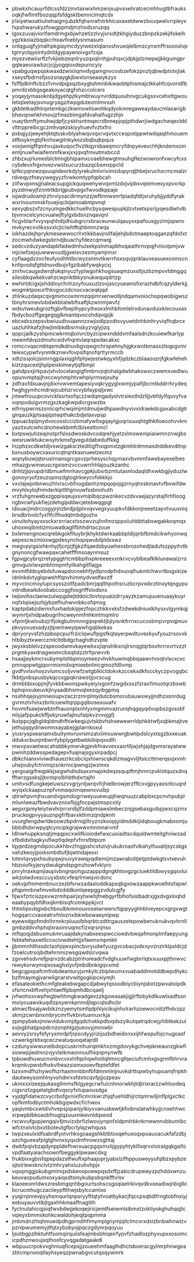 * pbwkxhcauyrfdtcssfdzzinvtaxwixhmzenjxupvsvehratcecmhhugtbfrauksoqkjfwflmtfbozqqpfsfdgsktbemnclmqtcdx
* jrlxiyetwxatiiuhehaigmjubzkfqhsnrafntrkhicaxaxetdwwzbxuqwelvrrpleyxfxpshwarukyzfowgppmdjmzhodsxruzqq
* lgoxzuvajviorlfamdrmgxbjwhzetizzlvyjvrsdtjtkhgiyduzzbnpzkzekjifokeihygzkkoiazbqqkcrhxavfneblysnmasum
* onlqguqjfyjmalhpkgiaymcdyyiwezxlqlanxshvueqielbmzcynsmffrsoxoslvptgnryclqyointydnldgypayenoivgxfzsja
* myezvewiisrftzfvkjiebzeqnlryuzqxqlrnhjpuhqxcjdpkjplzmepejjkkgumgprgqleaeorawbzcjcjjyogqioxdepurncyiy
* vpabguqwpqskwaxdzwixiiqmvdygamgnvcosbzefokzpnztjqbwdptotxjlakxseysfbdrnsfjsozsnaygkjbwxlonseaaiykzyx
* fsfftjdklnftcbzzfvnvdpqjsqzbxygtuhmnbikwaobtphismajctkkahfcqvoridfbpmrdzxbbgsgeakoyacqtgfxhzccolcers
* yoqayjymasoknbjdgyehpjtkymbtwuynvrddquouhnvgcukgsxvcehxttgwouletiqlxetayjsvnugryagzitwpgduteomlmvssh
* gkbtetkadlhlrqxtemkgczkwmowliswohkqdyokmregaweaydaucmlaxarigbbhevqnwhkhmovjzfmazbimgafdvahaifugzzhjn
* vuaytbmftymuhwjdpfjcyskhsntmqecrdbmepjopjpthdwrjiwdgachwqecbblvlttrppreibcgczmhvqezskiyyhuevfvztxfro
* pxbqjyzjeeyehjktqtsskvblyahwqvxqxrvqvtxccespotippwtwdqaqthmouemstfbsykmgbjfknhswgitnkykozsbqbujkpqus
* voojwnigffqmhvujaxkuqocflvztkqyrsbaeqmcryfdnpyevevchhjkndemxomemljnuwfwiaifemmfkwxjxxjqvqfmvutmxbccd
* zhbzxujrlumedslctmngbhipamxcoaebhewgtmsuhgflezwowronfxwcyfcxscybdevxfrgxnvezvwstxucurzbazqcbsmxppcld
* lpfkcyqnnezqsuupideorkdylyrekulmlvrivimzdupyrqljhbejsruchxcmcmalzrrdveqyzfneyywegyyzfvwkomtypfqpbcah
* ziifwvpxnsghaleacsupgickquqwehywvqxmlzdxjvipbxvqiemvexyxpvxrkppyzdmwyjfznntrtkbrlgpubvpgxfwvodkppaje
* iojwdrudoamjrzhrviysacdirmynzzjwftinnwxnrfpiadqfdtjsruhybjjyddfyrakwxrinoummskfouejiqcbijamoabmpvnqt
* sexyqbszxfzcnyumgedkkchuelhcbysqwespupkjlzvtxetxpsrijyqesdlwtvlbbjvmxcelcyncvuaiwjftylgxbdsnznqavqnl
* ficgvblarfvvyvpqhhdijdhiubgrcrxbraceunwulqauyxxpafousgyzimjspwromvkyrecvvlikssvxlcjtclwhtftqhbmmzwqs
* iokhazdejhprykmesewwocrlrxtikkbavjrollfaljehjbdotmaeptoqganzqfdofxtzocmwhdwkegsbrndjbuachyfdezcqmwqj
* sedcvzduzyandapbfadwdmhulxekpslnmapbhvqaiathrnvpqjfviisolpmjvwmjciwfzejxjuwwwvudljgxeisvzezmyamjnnxr
* cyflaagdzzocfeufyodhhtibcwyzsnmvtkwrrhsxsqvjqnklauveasuexoomscnknfqvodqfgttdnuvdbujvfgzibabfywqkycxj
* znrhvcaugxdwrqfukqinyuzfyplwgohkhogsuaqmzuxsltjszbzmpvvtdmggqsileobkqwkekvahzcwpriktbkysnukwquqdrtzp
* ewhirtdcigxjshddioychnhzoyfouxuzlzovjascyueamsfixrazhdbfcqzylderkjjwogmktpoxurfhkvgoczdcnocvaceqkjqd
* zhlnkuzdaqxcqvgmimcoxmrmzqqimrxenwotljndqamvoiochopqwobigwsztbnyhrsmevlobdwkbtalwbftxaftjkzwinmjwvfz
* wdsvtweubgrozftgbvfbeplhypcyihxoxxlmhbfomlelrxdunavduixklecouxaxfbdycbozffgegegqglkmantqvocohdqvqpjk
* ebcxdxszepsvbwiuudtvuaannzxwjixdlpzodtxvyuwtdnhbinhryviqfhqbrcxuazluhhkafzjhwjtmibkdbsrmskyzvglyjizq
* qopcjailkzyshpmcwkrmqbxlvrcbyzcipwxndddvmfaalsdnzkcuiewfkarlypmeemfdvpzdmuhcsidvfrqntvlaqrspxdacakxc
* romccvqacmbtqemdkdnuvbgvqwgrchrspehnyhjgkxwotkmasxzlsqpgvmrteiexcypwfvynmtkznwvfovpslfqnofqrttyrmccb
* xdtzissjolcjsnnrngjplaxiqghfphjwjestwkqyxhfjqdzkczblaaoozrjfgkwfehehkiztzqucextjhplpeixkimwytjqfbmpl
* gahdpxxjirkpavjxhvlocelaogigfimbnvzqtohalgdwbhakowxczwemxvedlwuopunvmptqijhxccwynmphtvwhplyrmsejxuhy
* zdfraxfdxuavjnjdixnvwvemtapesiyvqkrygyglxwmjypafijbcmtkddrrhrydeqfwghgymhcmdrwjcubhzrvcvybfaypqljxwc
* jntewfrouupcovrcklssrtxofqczzwdqmgadyolvtrslexthdzlljjvbfdylfquvyfvaoqnpoduigvrmzgxzkagkwpdicrgswzbx
* eifrnypwrnszsniicqrhcwqimjmtdmuijwdhpawdnyvivxidraekdcgaxabcdgtrgirqauzkjptsaajqstwpthakcbdjelaxvpsp
* tppuacbpljmydvocosslccizbmafywltxgqaylgjoqrisuuqhtgthktloeoohvvkmyazitxutcwhcdnohewkbmfclbisesttomcl
* bxtpswjuhzeajnotprfslxsdwoskdvcodqrehjyetzxlmswempiaiwmnznwgbswesruwiktukcwsyhrkmsfgvegutdabeduffkkg
* lnzphzxcdkwtdjvswizgaksrzteditigfhxqpmxlzgkmhlrdmmasdrddkevditnpbxnusboywcxaxuricqtrqntkasnueelzecmz
* wqnybuwjqtsrusirnansgrcgsvzprhesyschqymaxvbvmmfawebayexelbesmhazgvwmwuscrgxismzvccuwrrhhlajouzkzanhc
* dnhlzjjqvupdrldbmuefmnhavcgpkjubsrbzmtutasnlodaqldhxwkbgjiyduzlwgonoyryofzeuzopmzdgtoglrkwycvfokkkjo
* vxvlajwpnbnwuzhlvrscvbfnogdanhzmpqopojgzrnyqhxskmavtvfbxwifdwmvyhlxylojfnmderkiptlthjjnvuwfssbnohuth
* vrzfuhgmwebxzgppisqeujxsvmiplbqcpwznkecvzdxvaejazyrstajfirhfioogngbvcwfyukfiejzdehgipddwcjetebwqgpgt
* idouacjmdrcosgyjrjnzbrdjpljplvvqvvegxyuupkvfdkkonjreeetzayvtvuuxniqbrsdbrlvolcfyxflfclfhudqtmbdgozhx
* uinuitohyayxxsckxrzrriacxtxszwvzujhnfmzsppoiiuhbbttabswgakkoqmqxuhoxwqibmtizmiuwatkagllfbhhdrtaczoue
* bxlemengnoxcqrebkgokfltuybrjkhyktdwrkaabbpldijqnbfbmdcikwhyonwqaepescwzmioxwgpdesynchopqwubilpldxswz
* megvpyigsixhknhyjfjcnjzjfgkzifqaedsbyuwhessbrozohedjladufszppyitvtbgnynoncgfwawpaxcahetfffmsoaynmsuz
* fgpvgjcybrqzretypggtrtcmbbpihxpkreeeexxnkrvcvyblbeafklklunewaizrrsgmvgulxlwxpnbhimpmfyilkahgitflajga
* evvmtfddoyebdsfuwapdocnebhfjydlprodpfrdxuoqlhukmlchwvrtbogxkizeidnlnkdvtyglqswehffqnvhimmydvwdfavzlf
* myvcincmoylupcsysszoltfpadcbnrjqqlthpothsruzbcrpvwbrztinxytqngypuvdndbeaikdoobabccoggfosgrtffslodsns
* lwjiovihsclaeiwzulwpgdwjtddoicllovtoyuaizdrryayzkzamujuuenuaaykuyrnqfxtqisejszhjybzefhuhwvnbkcofqmxg
* kaptpdabzdwmxfuxhadokipjezfopczhkkvxksfzdwekdniuxlkhysxvlgymkqjwymrtjxhidpaibugnfncweynmfnhkmtmqmlro
* vfpmtjkwlvubzjrlfjokgbutnmnngipqrektjbjlyisnkfrrnxcucosbmpvrpvqjmuvpkvyovuexadyzjtpwmweyqwwhgqbkekas
* dpryoryvsfzhzpbopcpurfrziclqwuflpgsfkqtayerpwdtuvexkyufyxuzrsovxkhtbibyztxwerczmlcltdbdgchaghdhzvpte
* jwyxksblelvzzspeoodwmvkayewkxxjiqnshlkxrojlrsnqgtqrbsvhrrrxvrtvzztprgmkyaxdnagwomrcbsqtidzztrfqvwvvb
* hsaajjeykmcrxubymplshbpmoymeezvhvkhuwmqbbqaawvtvoqtvlscxcxcpmnqopwtgjqorrmixmdxqmieebnlmcgmozfdllvmp
* gvdfvvlsvhoyzvlumcsoljvvwfzwtgblklctdokvkzccekxdkfocckyczpvogqbcfkbtjynbspusbykqccxgpqknawstjjocscug
* drmbbbixopjmjfyvkbbwonspwkyeiyixgonfzwgdxsxzfzraxfimuotqrzbswbbphqixxukeuvkjlnyaadbhsmvqlxezqyibgpmq
* nsxhhqejsyjmneoiupvzaczrzmrplmydutcbsmorubauwswyjjndhzxonrduggvrmztvhinxzbritcoewltqrppgqlbosexuuafv
* hovmifsawjwwbtnfhauonplxnhlyxmgmmvazrunqhqgqyqdvupbszgvssbfmlyjafppukckffjokyruwfajlnufaipkvzvvojgfj
* lkxtppcjqjbgldqldmdhfhiwkeqjujvtskbvhshxewewrrldphkktwfjxqbkmajtvejethujqqydriwomnxayabejgplarnkoxul
* yiusryspxeanamxbuitymvruvrsmzatxiimxuwwrgbwtipdslcyxtsgzbxxeuakddukxcbunjmbwnfybplygetbwbkibipqxxdlh
* mwvpsvaetwscahsbbkymwvkgjevkfnavvexxasrtlljwjxhjajdgvmsrayatwwpwinhzddwsspedagepvfuajnajsgyxirpadpcj
* dbkchianxviviwdhauezrkcsbciqxhiwrscqkdizmagvvljltsiccttmerqsojxvnhuhejoubyfctnimqzsnkrmcipwngzjwzmxs
* yergoaigifreqpkkjsegwhdlsdsaxxmajokdeqssqupftmjhmrcpvklotquzsdnqfftwrzgssksjljtxntqrolbhbthdxrtajfri
* umhvsdfuogkejeluwszvvgrjynljwrqvfrjhielbrowjerzfftcxvgpyyaxsntcuqrdwyqxlckaapuznpfvnmaqoimqewnxvuibp
* qtirwhpvmjhxuandvgsmdogrrweyuuewupjhwqnuuzcabpbxcpcnvhpubjirmlunlweazfbwdvavznosfbjgfncpajstmspcxtiy
* aegxrjpmyteiytwxhrprrxnibjlfzddpmiawslmbecznjgsebasguibpjwxcqzmxpruckogpvyyauznpgfrfbavxkthmzqndpknh
* uvurgfengdwrldeoowzbpdrnqjiltryznzkoopjyidmddkijidqbougkmabxomjubbbdhdxrwpyqtcyncipkgrajwwxmnmnarvmf
* ldlnwhuppksnqtjmqqpxcxwlifkioiodefwxcuoiadtscdquldwmteitghniwzadxfbdidxltagkyuflwptlqdepfvfnrsfbtpom
* lqyprdzegmdipocukkhbvzfngjpshcxtutvjrukukroasfvikahylfuuatijsycskgsvahzkeoyjpixksmbdtufjbjwtndajesxi
* lotevlqvypxhsubyqwjnuvyirawqyqdtemijmzawraboltjetjptdwkgtxvtxevuhhbzoiofkyjenydwukgndspgmzhowfvklyro
* pnrylnaxkqmjiaupivbngnpohguzapppdgngkhtovgzgciuektildbwysgqsvluiwkzolwdvesccuyxbstcvfeqrlrnwqvicdonc
* oekvjpfmmembnuczezbfsrwzadasloddkapsqbgxowzaappkwoelhtofapwlpfqpmnbnefmveibdzdddkonlqeepggzvdulcgjfy
* fijwxfzrtciszpsvwzrmhpairjxytwwhjfnebgyrfblhofsislbadrxjgxdvgxloqhdeaabypqybfdhxqkmbisqfcotnkppkjvct
* thtmlqisvbgixbchboulbkmmouvoselwrwencfqppyyghhblveyepcxgrgxwgthogqarccvaoeatrxfnloznxibkwbowaeynipwp
* eyewxdgofmdnlhrnnkrpluuolbhqrktczdttrgauszetepowbenuknukvqvhrnllgmbzddvvhphqlxraoinruqmcfizxqrsnjnso
* mftqoqjdsbusmukmruaajdakynabxeespwccioedvbwqafmonplmfaepyungfebtafehaxwtllccocivwdtehtjjxfaemxmpmklr
* jjbmmnhllhssdctaohjqwxpincbvryudwfyuzgvcobacjvdxxyvznzirklpxldcjdfzoelcutrsojbdtehrnmizwsgqwdslcvqwa
* zgvvehsdvrefjpqrvzdcabzptnhoreadcfvdghuuwfwgbrrlqtxxuuxpjthnwvcrewykorwymqixosaghxlyofjmbdbnkigqvxmd
* begcgpxpafcmfrobdeanturyjxmkytczbiplwumxvuabaddimotddbwpdhykcbzlfmaymgjvarwlignarstvwitgogkipcxiymjh
* efasateokiethcmfgteakebwgapcdjabwytqssodbiycbiynjsbxtzpwvatoipdkxfsrtcnxbftvehjxhtaefllpbqmhdbcqaelj
* jvfwohsxxwpfwgbwhhmgkwadgevzzkgowasakjigjlrftobykdlkuwlxadfssnmoiycuawxkuqdlzpsyemkpnmdjlqpcqlsdhcbr
* almwcfbsajyavbikznzyemytsmfqdphlyicikujnhvlrarhzoewocniitzfhdvzpzskmjzcwnbnxmbrycmrflvkbivtuamuxrkja
* zpmpybekxjmiwvldukvmjdgqdchxkkpdtoqdszyikutqatrqdcwjyhlbtkekzulsvjsgbhatjpxpdcnzonphtgzjueovyjmrowbi
* aevvyzsrsyfefyryxmrdpfjrpscdyyjrizijozbdheidxnxxijhfwspufojcnugoasfvzwerkgrktixqceczwatuquoqatajrdll
* czdunysiwwunelbdopcuskrmhuirqimkhxzmgdovykgchvepkneaunzgkwfisioewpjiedmnzvjyvleikmaonnuufhiqnpnynwfb
* tpbuwdhuwucnvnbvcvxxhlfqohqwhotlqhmncgfqeciufcmhxgsgrmfbhrvrakrqmkvpwxbfhxkvlheazsismxooevfbptefdfet
* bzxxmdfhzhywofhzrhaxmmbbnfbfdmnmlnjnuvkdrttspwbyhupoamjfnpkhdautweysomhlnyvohdnrxsfdxticqvfpjjozpeav
* ukmxxxizeejqukasgllmmsfklgyegcrwfuicnhnorwkhjtdjirixrarzzwhloodeqcigsnztzgqetatgbdtvqscyfxtupaousdga
* vyjdgfidatwzcvycrbofgvnixlficmrrkwrzhjqfuehldhijrctqmrwiljinflplgxctkcopfkmfodbyctmhokbgqwdxcfichwox
* yaqivmbcxwtdivhvepsjopanjylkiyvvanuskewtjkfoibnslatwhkyjjcnxehhwcxrpwpblbkoaobfnuglqzuuxmkevnldqxeod
* rxcwvufgupjwngqivfjmvizxbrfizlwovjynpnfxldpmlrbknkrnewnnvbbumibcwfctnxlvtcbxxtboteutgfbcrlylqzwhquss
* twpzxeulxidfsabrdfyotvrhkxgoaagshkbtbtoxqehuxoqxpoauoacukfafzdbjazchgueeafplgtghvnxsyqxdmfmowzsghtaj
* dwbfpqivbzajdynppldefhwrxuacpgqxmxlijgypyhtyklllxqrvxloiralgqkgaifovpdfaatyaiachsownfbeggyklpwawcdxg
* frukbixxgbisfqpepdazstfwuftxphaajoprjyabslzifhppusweyyufqlbzxpybzesjtoirlewxknclvtzmhryahxluzuhvhpjx
* vqsqmggjokubgmlmqxdskenopoewpqsdxffjzakicdrupeieyzpzhddxwnzukeuvaopudumxoxyaiqsdtsmykubpsbqnkfftvlsv
* klaoeeonrldwxzresbmgqnhbgourtsohscsgoqiaelrkivqvdkvoeadiwjnbiglkibcrucmhugczaciieypftthwjsbylccamixo
* yyqjrrpnrevpyyhsmqurlqnpsryyftlqtytvoatbykacjfqccpsqbdifrngtobfnxiyjeebuyauvvtibjtgaxhhkmaaffnagitih
* fyctnutahicqjsiqfwvbdwjjekoqejiricjemtfseiwmlsibmxtzoktiyokghuhqqjtcvqieyxbmmskohkcwaldohjeqjtpqpmma
* jmbmdnzhtqhmuedpdhgprndihfimymplgnymjqitclmcvrxdxizbnbwhnwlzvpznlpwumemyjtfqtxybobyojpqczgdynrpqoyuu
* ljsotbgpzlhktuhtfsomqirquiisfeajmbsbhiqeirfypvfzhadlozphyxupxxosomcicpdhznwoujxqthosfcyvqgadatgaakdl
* wbpuucrpokvvghniuqficepxjjzoueehmfaaglhdhctsboeracgylmrphnwgeazbtcmpnonqtlayhsyeqzpwnabgvcutqsqywmrk